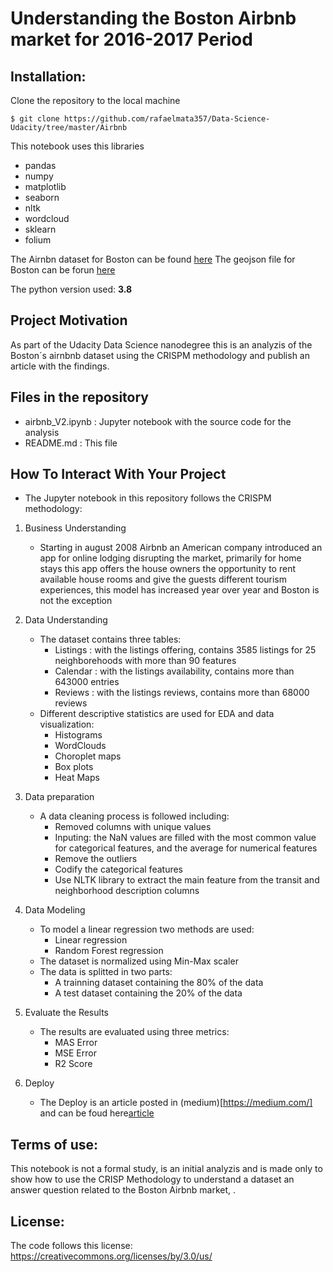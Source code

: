 # Understanding the Boston Airbnb market for 2016-2017 Period

## Installation:

Clone the repository to the local machine

`$ git clone https://github.com/rafaelmata357/Data-Science-Udacity/tree/master/Airbnb`

This notebook uses this libraries

- pandas
- numpy 
- matplotlib
- seaborn 
- nltk
- wordcloud
- sklearn
- folium

The Airnbn dataset for Boston can be found [here](https://www.kaggle.com/airbnb/boston)
The geojson file for Boston can be forun [here](http://data.insideairbnb.com/united-states/ma/boston/2020-10-24/visualisations/neighbourhoods.geojson)

The python version used: **3.8**


## Project Motivation

As part of the Udacity Data Science nanodegree this is an analyzis of the Boston´s airnbnb dataset using the CRISPM methodology and publish an article with the findings.


## Files in the repository

- airbnb_V2.ipynb : Jupyter notebook with the source code for the analysis
- README.md : This file


## How To Interact With Your Project 

- The Jupyter notebook in this repository follows the CRISPM methodology:

1. Business Understanding

    - Starting in august 2008 Airbnb  an American company  introduced an app for online lodging disrupting the market,  primarily for home stays  this app offers  the house owners the opportunity to rent available house rooms and give the guests different tourism experiences, this model has increased year over year and Boston is not the exception

2. Data Understanding
    - The dataset contains three tables:
        - Listings : with the listings offering, contains 3585 listings for 25 neighborehoods with more than 90 features 
        - Calendar : with the listings availability, contains more than 643000 entries
        - Reviews  : with the listings reviews, contains more than 68000 reviews
    - Different descriptive statistics are used for EDA and data visualization:
        - Histograms
        - WordClouds
        - Choroplet maps
        - Box plots
        - Heat Maps

3. Data preparation
    - A data cleaning process is followed including:
        - Removed columns with unique values
        - Inputing: the NaN values are filled with the most common value for categorical features, and the average for numerical features
        - Remove the outliers
        - Codify the categorical features
        - Use NLTK library to extract the main feature from the transit and neighborhood description columns

4. Data Modeling
    - To model a linear regression two methods are used:
        - Linear regression
        - Random Forest regression
    - The dataset is normalized using Min-Max scaler
    - The data is splitted in two parts:
        - A trainning dataset containing the 80% of the data
        - A test dataset containing the 20% of the data

5. Evaluate the Results
    - The results are evaluated using three metrics:
        - MAS Error
        - MSE Error
        - R2 Score

6. Deploy
    - The Deploy is an article posted in (medium)[https://medium.com/] and can be foud here[article](https://rafaelmata357.medium.com/a-guide-tour-to-the-boston-airbnbs-market-d7689ddf9d6c)


## Terms of use:

This notebook is not a formal study, is an initial analyzis and is made only to show how to use the CRISP Methodology to understand a dataset an answer question related to the Boston  Airbnb market, . 

## License:

The code follows this license: https://creativecommons.org/licenses/by/3.0/us/
